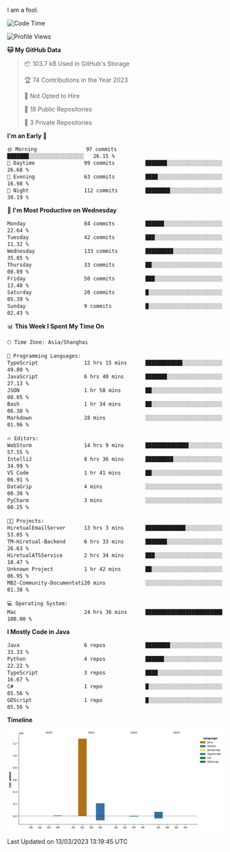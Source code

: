 I am a fool.

<!--START_SECTION:waka-->
![Code Time](http://img.shields.io/badge/Code%20Time-171%20hrs%2015%20mins-blue)

![Profile Views](http://img.shields.io/badge/Profile%20Views-31-blue)

**🐱 My GitHub Data** 

> 📦 103.7 kB Used in GitHub's Storage 
 > 
> 🏆 74 Contributions in the Year 2023
 > 
> 🚫 Not Opted to Hire
 > 
> 📜 18 Public Repositories 
 > 
> 🔑 3 Private Repositories 
 > 
**I'm an Early 🐤** 

```text
🌞 Morning                97 commits          ███████░░░░░░░░░░░░░░░░░░   26.15 % 
🌆 Daytime                99 commits          ███████░░░░░░░░░░░░░░░░░░   26.68 % 
🌃 Evening                63 commits          ████░░░░░░░░░░░░░░░░░░░░░   16.98 % 
🌙 Night                  112 commits         ████████░░░░░░░░░░░░░░░░░   30.19 % 
```
📅 **I'm Most Productive on Wednesday** 

```text
Monday                   84 commits          ██████░░░░░░░░░░░░░░░░░░░   22.64 % 
Tuesday                  42 commits          ███░░░░░░░░░░░░░░░░░░░░░░   11.32 % 
Wednesday                133 commits         █████████░░░░░░░░░░░░░░░░   35.85 % 
Thursday                 33 commits          ██░░░░░░░░░░░░░░░░░░░░░░░   08.89 % 
Friday                   50 commits          ███░░░░░░░░░░░░░░░░░░░░░░   13.48 % 
Saturday                 20 commits          █░░░░░░░░░░░░░░░░░░░░░░░░   05.39 % 
Sunday                   9 commits           █░░░░░░░░░░░░░░░░░░░░░░░░   02.43 % 
```


📊 **This Week I Spent My Time On** 

```text
🕑︎ Time Zone: Asia/Shanghai

💬 Programming Languages: 
TypeScript               12 hrs 15 mins      ████████████░░░░░░░░░░░░░   49.80 % 
JavaScript               6 hrs 40 mins       ███████░░░░░░░░░░░░░░░░░░   27.13 % 
JSON                     1 hr 58 mins        ██░░░░░░░░░░░░░░░░░░░░░░░   08.05 % 
Bash                     1 hr 34 mins        ██░░░░░░░░░░░░░░░░░░░░░░░   06.38 % 
Markdown                 28 mins             ░░░░░░░░░░░░░░░░░░░░░░░░░   01.96 % 

🔥 Editors: 
WebStorm                 14 hrs 9 mins       ██████████████░░░░░░░░░░░   57.55 % 
IntelliJ                 8 hrs 36 mins       █████████░░░░░░░░░░░░░░░░   34.99 % 
VS Code                  1 hr 41 mins        ██░░░░░░░░░░░░░░░░░░░░░░░   06.91 % 
DataGrip                 4 mins              ░░░░░░░░░░░░░░░░░░░░░░░░░   00.30 % 
PyCharm                  3 mins              ░░░░░░░░░░░░░░░░░░░░░░░░░   00.25 % 

🐱‍💻 Projects: 
HiretualEmailServer      13 hrs 3 mins       █████████████░░░░░░░░░░░░   53.05 % 
TM-Hiretual-Backend      6 hrs 33 mins       ███████░░░░░░░░░░░░░░░░░░   26.63 % 
HiretualATSService       2 hrs 34 mins       ███░░░░░░░░░░░░░░░░░░░░░░   10.47 % 
Unknown Project          1 hr 42 mins        ██░░░░░░░░░░░░░░░░░░░░░░░   06.95 % 
MB2-Community-Documentati20 mins             ░░░░░░░░░░░░░░░░░░░░░░░░░   01.38 % 

💻 Operating System: 
Mac                      24 hrs 36 mins      █████████████████████████   100.00 % 
```

**I Mostly Code in Java** 

```text
Java                     6 repos             ████████░░░░░░░░░░░░░░░░░   33.33 % 
Python                   4 repos             ██████░░░░░░░░░░░░░░░░░░░   22.22 % 
TypeScript               3 repos             ████░░░░░░░░░░░░░░░░░░░░░   16.67 % 
C#                       1 repo              █░░░░░░░░░░░░░░░░░░░░░░░░   05.56 % 
GDScript                 1 repo              █░░░░░░░░░░░░░░░░░░░░░░░░   05.56 % 
```



**Timeline**

![Lines of Code chart](https://raw.githubusercontent.com/VeejaLiu/VeejaLiu/master/assets/bar_graph.png)


 Last Updated on 13/03/2023 13:19:45 UTC
<!--END_SECTION:waka-->
